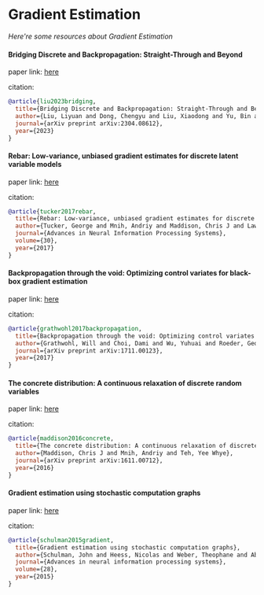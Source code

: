 # Gradient Estimation
*Here're some resources about Gradient Estimation*


#### Bridging Discrete and Backpropagation: Straight-Through and Beyond

paper link: [here](https://arxiv.org/pdf/2304.08612)

citation: 
```bibtex
@article{liu2023bridging,
  title={Bridging Discrete and Backpropagation: Straight-Through and Beyond},
  author={Liu, Liyuan and Dong, Chengyu and Liu, Xiaodong and Yu, Bin and Gao, Jianfeng},
  journal={arXiv preprint arXiv:2304.08612},
  year={2023}
}
```
    


#### Rebar: Low-variance, unbiased gradient estimates for discrete latent variable models

paper link: [here](https://proceedings.neurips.cc/paper_files/paper/2017/file/ebd6d2f5d60ff9afaeda1a81fc53e2d0-Paper.pdf)

citation: 
```bibtex
@article{tucker2017rebar,
  title={Rebar: Low-variance, unbiased gradient estimates for discrete latent variable models},
  author={Tucker, George and Mnih, Andriy and Maddison, Chris J and Lawson, John and Sohl-Dickstein, Jascha},
  journal={Advances in Neural Information Processing Systems},
  volume={30},
  year={2017}
}
```
    

#### Backpropagation through the void: Optimizing control variates for black-box gradient estimation

paper link: [here](https://arxiv.org/pdf/1711.00123)

citation: 
```bibtex
@article{grathwohl2017backpropagation,
  title={Backpropagation through the void: Optimizing control variates for black-box gradient estimation},
  author={Grathwohl, Will and Choi, Dami and Wu, Yuhuai and Roeder, Geoffrey and Duvenaud, David},
  journal={arXiv preprint arXiv:1711.00123},
  year={2017}
}
```


#### The concrete distribution: A continuous relaxation of discrete random variables

paper link: [here](https://arxiv.org/pdf/1611.00712)

citation: 
```bibtex
@article{maddison2016concrete,
  title={The concrete distribution: A continuous relaxation of discrete random variables},
  author={Maddison, Chris J and Mnih, Andriy and Teh, Yee Whye},
  journal={arXiv preprint arXiv:1611.00712},
  year={2016}
}
```
    


#### Gradient estimation using stochastic computation graphs

paper link: [here](https://proceedings.neurips.cc/paper_files/paper/2015/file/de03beffeed9da5f3639a621bcab5dd4-Paper.pdf)

citation: 
```bibtex
@article{schulman2015gradient,
  title={Gradient estimation using stochastic computation graphs},
  author={Schulman, John and Heess, Nicolas and Weber, Theophane and Abbeel, Pieter},
  journal={Advances in neural information processing systems},
  volume={28},
  year={2015}
}
```